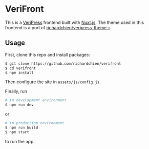 # VeriFront

This is a [VeriPress](https://github.com/veripress/veripress) frontend built with [Nuxt.js](https://nuxtjs.org/). The theme used in this frontend is a port of [richardchien/veripress-theme-r](https://github.com/richardchien/veripress-theme-r).

## Usage

First, clone this repo and install packages:

```sh
$ git clone https://github.com/richardchien/verifront
$ cd verifront
$ npm install
```

Then configure the site in `assets/js/config.js`.

Finally, run

```sh
# in development environment
$ npm run dev
```

or

```sh
# in production environment
$ npm run build
$ npm start
```

to run the app.
